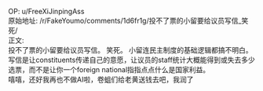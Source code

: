 
OP: u/FreeXiJinpingAss  
原始地址: /r/FakeYoumo/comments/1d6fr1g/投不了票的小留要给议员写信_笑死/  
正文:  
投不了票的小留要给议员写信。 笑死。 小留连民主制度的基础逻辑都搞不明白。写信是让constituents传递自己的意愿，让议员的staff统计大概能得到或失去多少选票，而不是让你一个foreign national指指点点什么是国家利益。  
嘻嘻，还好我再也不做AI啦，卷蛆们给老黄送钱去吧，我润了
